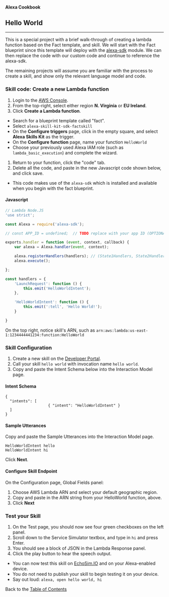 #### Alexa Cookbook
## Hello World
<hr />

This is a special project with a brief walk-through of creating a lambda function based on the Fact template, and skill.
We will start with the Fact blueprint since this template will deploy with the [alexa-sdk](https://www.npmjs.com/package/alexa-sdk) module.  We can then replace the code with our custom code and continue to reference the alexa-sdk.

The remaining projects will assume you are familiar with the process to create a skill,
 and show only the relevant language model and code.

### Skill code: Create a new Lambda function
1. Login to the [AWS Console](https://console.aws.amazon.com/lambda/home).
1. From the top-right, select either region **N. Virginia** or **EU Ireland**.
1. Click **Create a Lambda function**.
 + Search for a blueprint template called "fact".
 + Select ```alexa-skill-kit-sdk-factskill```
 + On the **Configure triggers** page, click in the empty square, and select **Alexa Skills Kit** as the trigger.
 + On the **Configure function** page, name your function ```HelloWorld```
 + Choose your previously used Alexa IAM role (such as ```lambda_basic_execution```) and complete the wizard.
1. Return to your function, click the "code" tab.
1. Delete all the code, and paste in the new Javascript code shown below, and click save.
 + This code makes use of the ```alexa-sdk``` which is installed and available when you begin with the fact blueprint.


#### Javascript

``` javascript
// Lambda Node.JS
'use strict';

const Alexa = require('alexa-sdk');

// const APP_ID = undefined;  // TODO replace with your app ID (OPTIONAL).

exports.handler = function (event, context, callback) {
    var alexa = Alexa.handler(event, context);

    alexa.registerHandlers(handlers); // (State1Handlers, State2Handlers);
    alexa.execute();

};

const handlers = {
    'LaunchRequest': function () {
        this.emit('HelloWorldIntent');
    },

    'HelloWorldIntent': function () {
        this.emit(':tell', 'Hello World!');
    }

}
```
On the top right, notice skill's ARN, such as ```arn:aws:lambda:us-east-1:1234444441234:function:HelloWorld```

### Skill Configuration

1. Create a new skill on the [Developer Portal](https://developer.amazon.com/edw/home.html#/skills/list).
1. Call your skill ```hello world``` with invocation name ```hello world```.
1. Copy and paste the Intent Schema below into the Interaction Model page.


#### Intent Schema

```
{
  "intents": [
                   { "intent": "HelloWorldIntent" }
  ]
}
```


#### Sample Utterances
Copy and paste the Sample Utterances into the Interaction Model page.
```
HelloWorldIntent hello
HelloWorldIntent hi
```
Click **Next**.

#### Configure Skill Endpoint
On the Configuration page, Global Fields panel:

1. Choose AWS Lambda ARN and select your default geographic region.
1. Copy and paste in the ARN string from your HelloWorld function, above.
1. Click **Next**

### Test your Skill
1. On the Test page, you should now see four green checkboxes on the left panel.
1. Scroll down to the Service Simulator textbox, and type in ```hi``` and press Enter.
1. You should see a block of JSON in the Lambda Response panel.
1. Click the play button to hear the speech output.

 + You can now test this skill on [EchoSim.IO](https://echosim.io) and on your Alexa-enabled device.
 + You do not need to publish your skill to begin testing it on your device.
 + Say out loud: ```alexa, open hello world, hi```



Back to the [Table of Contents](../README.md)
